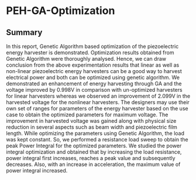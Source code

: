 # PEH-GA-Optimization
## Summary
In this report, Genetic Algorithm based optimization of the piezoelectric energy harvester is demonstrated. Optimization results obtained from Genetic Algorithm were thoroughly analysed.
Hence, we can draw conclusion from the above experimentation results that linear as well as non-linear piezoelectric energy harvesters can be a good way to harvest electrical power and both can be optimized using genetic algorithm. 
We demonstrated an enhancement of energy harvesting through GA and the voltage improved by 0.998V in comparison with un-optimized harvesters for linear harvesters whereas we observed an improvement of 2.099V in the harvested voltage for the nonlinear harvesters. The designers may use their own set of ranges for parameters of the energy harvester based on the use case to obtain the optimized parameters for maximum voltage. The improvement in harvested voltage was gained along with physical size reduction in several aspects such as beam width and piezoelectric film length. While optimizing the parameters using Genetic Algorithm, the load was kept constant. So, we performed a resistance load sweep to obtain the peak Power Integral for the optimized parameters. We studied the power integral optimization and obtained that by increasing the load resistance, power integral first increases, reaches a peak value and subsequently decreases. Also, with an increase in acceleration, the maximum value of power integral increased.
